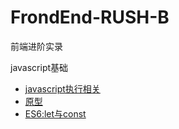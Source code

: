 # FrondEnd-RUSH-B
前端进阶实录


javascript基础

- [javascript执行相关](javascript/base/javascript执行.md)
- [原型](javascript/base/原型.md)
- [ES6:let与const](javascript/ES6/let和const.md)